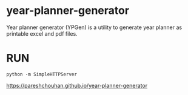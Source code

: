 # year-planner-generator
Year planner generator (YPGen) is a utility to generate year planner as printable excel and pdf files.

# RUN  

`python -m SimpleHTTPServer`

https://pareshchouhan.github.io/year-planner-generator
